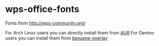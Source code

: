 # wps-office-fonts
Fonts from http://wps-community.org/

For Arch Linux users you can directly install them from [AUR](https://aur.archlinux.org/packages/wps-office-fonts)
For Gentoo users you can install them from [benzene-overlay](https://github.com/Universebenzene/benzene-overlay)
